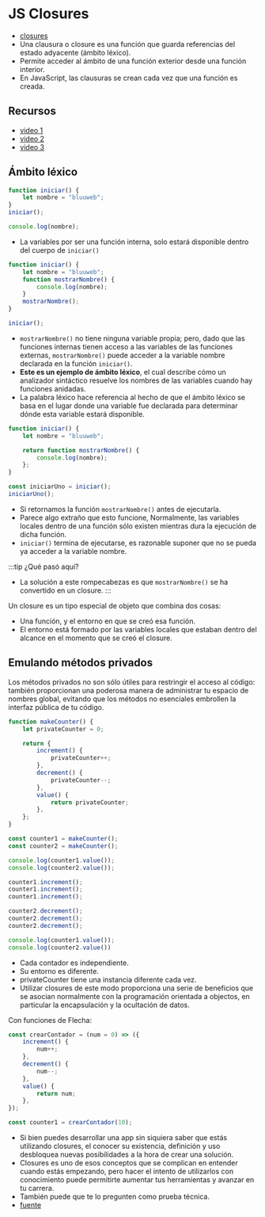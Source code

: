 # JS Closures
- [closures](https://developer.mozilla.org/es/docs/Web/JavaScript/Closures)
- Una clausura o closure es una función que guarda referencias del estado adyacente (ámbito léxico).
- Permite acceder al ámbito de una función exterior desde una función interior. 
- En JavaScript, las clausuras se crean cada vez que una función es creada.

## Recursos
- [video 1](https://www.youtube.com/watch?v=JXG_gQ0OF74&t=1319s)
- [video 2](https://www.youtube.com/watch?v=E6aPTeVujRs)
- [video 3](https://www.youtube.com/watch?v=K6fz_fvQ_jU)

## Ámbito léxico
```js
function iniciar() {
    let nombre = "bluuweb";
}
iniciar();

console.log(nombre);
```
- La variables por ser una función interna, solo estará disponible dentro del cuerpo de ``iniciar()``

```js
function iniciar() {
    let nombre = "bluuweb";
    function mostrarNombre() {
        console.log(nombre);
    }
    mostrarNombre();
}

iniciar();
```
- ``mostrarNombre()`` no tiene ninguna variable propia; pero, dado que las funciones internas tienen acceso a las variables de las funciones externas, ``mostrarNombre()`` puede acceder a la variable nombre declarada en la función ``iniciar()``.
- **Este es un ejemplo de ámbito léxico**, el cual describe cómo un analizador sintáctico resuelve los nombres de las variables cuando hay funciones anidadas.
- La palabra léxico hace referencia al hecho de que el ámbito léxico se basa en el lugar donde una variable fue declarada para determinar dónde esta variable estará disponible. 

```js
function iniciar() {
    let nombre = "bluuweb";

    return function mostrarNombre() {
        console.log(nombre);
    };
}

const iniciarUno = iniciar();
iniciarUno();
```

- Si retornamos la función `mostrarNombre()` antes de ejecutarla.
- Parece algo extraño que esto funcione, Normalmente, las variables locales dentro de una función sólo existen mientras dura la ejecución de dicha función.
- ``iniciar()`` termina de ejecutarse, es razonable suponer que no se pueda ya acceder a la variable nombre.

:::tip ¿Qué pasó aquí?
- La solución a este rompecabezas es que ``mostrarNombre()`` se ha convertido en un closure.
:::

Un closure es un tipo especial de objeto que combina dos cosas:
- Una función, y el entorno en que se creó esa función.
- El entorno está formado por las variables locales que estaban dentro del alcance en el momento que se creó el closure.

## Emulando métodos privados
Los métodos privados no son sólo útiles para restringir el acceso al código: también proporcionan una poderosa manera de administrar tu espacio de nombres global, evitando que los métodos no esenciales embrollen la interfaz pública de tu código.

```js
function makeCounter() {
    let privateCounter = 0;

    return {
        increment() {
            privateCounter++;
        },
        decrement() {
            privateCounter--;
        },
        value() {
            return privateCounter;
        },
    };
}

const counter1 = makeCounter();
const counter2 = makeCounter();

console.log(counter1.value());
console.log(counter2.value());

counter1.increment();
counter1.increment();
counter1.increment();

counter2.decrement();
counter2.decrement();
counter2.decrement();

console.log(counter1.value());
console.log(counter2.value())
```

- Cada contador es independiente.
- Su entorno es diferente.
- privateCounter tiene una instancia diferente cada vez.
- Utilizar closures de este modo proporciona una serie de beneficios que se asocian normalmente con la programación orientada a objectos, en particular la encapsulación y la ocultación de datos.

Con funciones de Flecha:
```js
const crearContador = (num = 0) => ({
    increment() {
        num++;
    },
    decrement() {
        num--;
    },
    value() {
        return num;
    },
});

const counter1 = crearContador(10);
```

- Si bien puedes desarrollar una app sin siquiera saber que estás utilizando closures, el conocer su existencia, definición y uso desbloquea nuevas posibilidades a la hora de crear una solución.
- Closures es uno de esos conceptos que se complican en entender cuando estás empezando, pero hacer el intento de utilizarlos con conocimiento puede permitirte aumentar tus herramientas y avanzar en tu carrera.
- También puede que te lo pregunten como prueba técnica.
- [fuente](https://www.freecodecamp.org/espanol/news/que-es-un-closure-en-javascript/)

